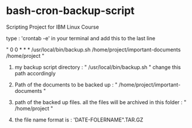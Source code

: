 # bash-cron-backup-script
Scripting Project for IBM Linux Course

type : 'crontab -e' in your terminal and add this to the last line 

" 0 0 * * * /usr/local/bin/backup.sh /home/project/important-documents  /home/project "

  1. my backup script directory : " /usr/local/bin/backup.sh " 
  change this path accordingly 

  2. Path of the documents to be backed up : " /home/project/important-documents "

  3. path of the backed up files. all the files will be archived in this folder : " /home/project "

  4. the file name format is : 'DATE-FOLERNAME".TAR.GZ
     
